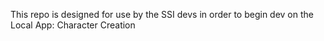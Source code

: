 This repo is designed for use by the SSI devs in order to begin dev on the Local App: Character Creation
